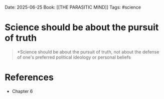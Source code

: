 Date: 2025-06-25
Book: [[THE PARASITIC MIND]]
Tags: #science 


# Science should be about the pursuit of truth

>*Science should be about the pursuit of truth, not about the defense of one's preferred political ideology or personal beliefs

# References
- Chapter 6
 